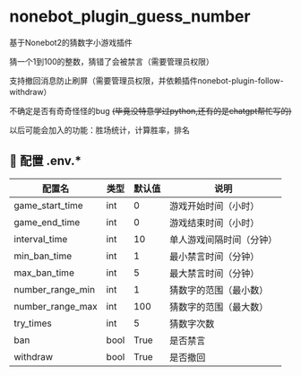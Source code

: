 # nonebot_plugin_guess_number
基于Nonebot2的猜数字小游戏插件

猜一个1到100的整数，猜错了会被禁言（需要管理员权限）

支持撤回消息防止刷屏（需要管理员权限，并依赖插件nonebot-plugin-follow-withdraw）

不确定是否有奇奇怪怪的bug  ~~(毕竟没特意学过python,还有的是chatgpt帮忙写的)~~

以后可能会加入的功能：胜场统计，计算胜率，排名

## 🔧 ️配置    .env.*

| 配置名            | 类型            | 默认值          | 说明                       |
| ----------------- | -------------- | --------------- | -------------------------- |
| game_start_time    | int           | 0               | 游戏开始时间（小时） |
| game_end_time      | int           | 0               | 游戏结束时间（小时） |
| interval_time      | int           | 10              | 单人游戏间隔时间（分钟） |
| min_ban_time       | int           | 1               | 最小禁言时间（分钟） |
| max_ban_time       | int           | 5               | 最大禁言时间（分钟） |
| number_range_min   | int           | 1               | 猜数字的范围（最小数） |
| number_range_max   | int           | 100             | 猜数字的范围（最大数） |
| try_times          | int           | 5               | 猜数字次数 |
| ban                | bool          | True            | 是否禁言 |
| withdraw           | bool          | True            | 是否撤回 |


